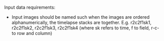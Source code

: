 Input data requirements:
- Input images should be named such when the images are ordered alphanumerically, the timelapse stacks are together. E.g. r2c2f1sk1, r2c2f1sk2, r2c2f1sk3, r2c2f1sk4 (where sk refers to time, f to field, r-c- to row and column)
